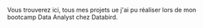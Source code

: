 Vous trouverez ici, tous mes projets ue j'ai pu réaliser lors de mon bootcamp Data Analyst chez Databird.
